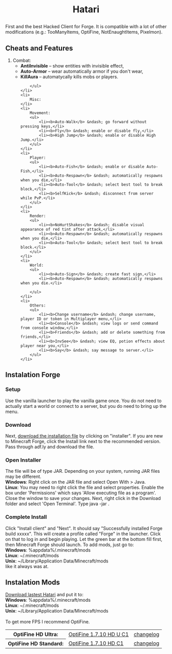 <h1><p align="center">Hatari</p></h1>
First and the best Hacked Client for Forge. It is compatible with a lot of other modifications (e.g.: TooManyItems, OptiFine, NotEnaughtItems, Pixelmon).

<h2>Cheats and Features</h2>

<ol>
	<li>
		Combat:
		<ul>
			<li><b>AntiInvisible</b> &ndash; show entities with invisible effect,</li>
			<li><b>Auto-Armor</b> &ndash; wear automatically armor if you don't wear,</li>
			<li><b>KillAura</b> &ndash; automatycally kills mobs or players.</li>
			
		</ul>
	</li>
	<li>
		Misc:
	</li>
	<li>
		Movement:
		<ul>
			<li><b>Auto-Walk</b> &ndash; go forward without pressing keys,</li>
			<li><b>Fly</b> &ndash; enable or disable fly,</li>
			<li><b>High Jump</b> &ndash; enable or disable High Jump.</li>
		</ul>
	</li>
	<li>
		Player:
		<ul>
			<li><b>Auto-Fish</b> &ndash; enable or disable Auto-Fish,</li>
			<li><b>Auto-Respawn</b> &ndash; automatically respawns when you die,</li>
			<li><b>Auto-Tool</b> &ndash; select best tool to break block,</li>
			<li><b>SelfKick</b> &ndash; disconnect from server while PvP.</li>
		</ul>
	</li>
	<li>
		Render:
		<ul>
			<li><b>NoHurtShakes</b> &ndash; disable visual appearance of red tint after attack,</li>
			<li><b>Auto-Respawn</b> &ndash; automatically respawns when you die,</li>
			<li><b>Auto-Tool</b> &ndash; select best tool to break block.</li>
		</ul>
	</li>
	<li>
		World:
		<ul>
			<li><b>Auto-Sign</b> &ndash; create fast sign,</li>
			<li><b>Auto-Respawn</b> &ndash; automatically respawns when you die.</li>
			
		</ul>
	</li>
	<li>
		Others:
		<ul>
			<li><b>Change username</b> &ndash; change username, player ID or token in Multiplayer menu,</li>
			<li><b>Console</b> &ndash; view logs or send command from console window,</li>
			<li><b>Friends</b> &ndash; add or delete something from friends,</li>
			<li><b>InvSee</b> &ndash; view EQ, potion effects about player near you,</li>
			<li><b>Say</b> &ndash; say message to server.</li>
		</ul>
	</li>
</ol>

<h2>Instalation Forge</h2>
<h3>Setup</h3>
Use the vanilla launcher to play the vanilla game once. You do not need to actually start a world or connect to a server, but you do need to bring up the menu.
<h3>Download</h3>
Next, <a href="http://files.minecraftforge.net/maven/net/minecraftforge/forge/index_1.7.10.html">download the installation file</a> by clicking on "installer". If you are new to Minecraft Forge, click the Install link next to the recommended version. Pass through adf.ly and download the file.
<h3>Open Installer</h3>
The file will be of type JAR. Depending on your system, running JAR files may be different.<br/>
<b>Windows</b>: Right click on the JAR file and select Open With > Java.<br/>
<b>Linux</b>: You may need to right click the file and select properties. Enable the box under 'Permissions' which says 'Allow executing file as a program'. Close the window to save your changes. Next, right click in the Download folder and select 'Open Terminal'. Type java -jar <filename>.
<h3>Complete Install</h3>
Click "Install client" and "Next". It should say "Successfully installed Forge build xxxxx". This will create a profile called "Forge" in the launcher. Click on that to log in and begin playing. Let the green bar at the bottom fill first, then Minecraft Forge should launch. To add mods, just go to:<br/>
<b>Windows</b>: %appdata%/.minecraft/mods<br/>
<b>Linux</b>: ~/.minecraft/mods<br/>
<b>Unix</b>: ~/Library/Application Data/Minecraft/mods<br/>
like it always was at.

<h2>Instalation Mods</h2>
<a href="https://github.com/adiantek/Hatari/tree/master/build/libs">Download lastest Hatari</a> and put it to:<br/>
<b>Windows</b>: %appdata%/.minecraft/mods<br/>
<b>Linux</b>: ~/.minecraft/mods<br/>
<b>Unix</b>: ~/Library/Application Data/Minecraft/mods<br/><br/>
To get more FPS I recommend OptiFine.<br/>
<table>
	<tr>
		<th>OptiFine HD Ultra:</th>
		<td><a href="http://optifine.net/adloadx?f=OptiFine_1.7.10_HD_U_C1.jar">OptiFine 1.7.10 HD U C1</a></td>
		<td><a href="https://optifine.net/changelog?f=OptiFine_1.7.10_HD_U_C1.jar">changelog</a></td>
	</tr>
	<tr>
		<th>OptiFine HD Standard:</th>
		<td><a href="http://optifine.net/adloadx?f=OptiFine_1.7.10_HD_C1.jar">OptiFine 1.7.10 HD C1</a></td>
		<td><a href="https://optifine.net/changelog?f=OptiFine_1.7.10_HD_C1.jar">changelog</a></td>
	</tr>
</table>
